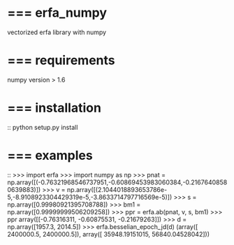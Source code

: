 ===
erfa_numpy
===

vectorized erfa library with numpy


===
requirements
===

numpy version > 1.6 

===
installation
===
  ::
      python setup.py install

===
examples
===

  ::
      >>> import erfa
      >>> import numpy as np
      >>> pnat = np.array([(-0.76321968546737951,-0.60869453983060384,-0.21676408580639883)])
      >>> v = np.array([(2.1044018893653786e-5,-8.9108923304429319e-5,-3.8633714797716569e-5)])
      >>> s = np.array([0.99980921395708788])
      >>> bm1 = np.array([0.99999999506209258])
      >>> ppr = erfa.ab(pnat, v, s, bm1)
      >>> ppr
      array([[-0.76316311, -0.60875531, -0.21679263]])
      >>> d = np.array([1957.3, 2014.5])
      >>> erfa.besselian_epoch_jd(d)
      (array([ 2400000.5,  2400000.5]), array([ 35948.19151015,  56840.04528042]))
      
